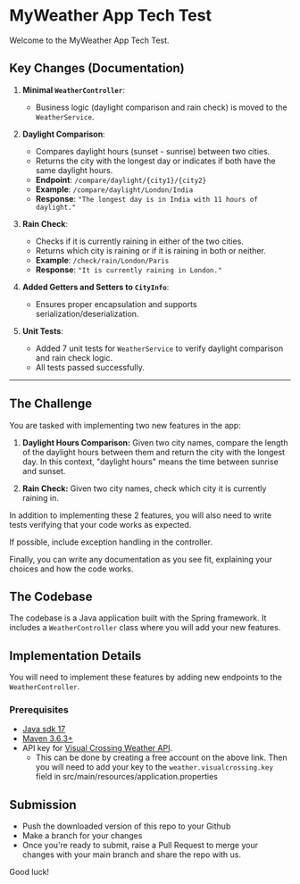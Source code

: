 # MyWeather App Tech Test

Welcome to the MyWeather App Tech Test.

## Key Changes (Documentation)

1. **Minimal `WeatherController`**:
   - Business logic (daylight comparison and rain check) is moved to the `WeatherService`.

2. **Daylight Comparison**:
   - Compares daylight hours (sunset - sunrise) between two cities.
   - Returns the city with the longest day or indicates if both have the same daylight hours.
   - **Endpoint**: `/compare/daylight/{city1}/{city2}`
   - **Example**: `/compare/daylight/London/India`
   - **Response**: `"The longest day is in India with 11 hours of daylight."`

3. **Rain Check**:
   - Checks if it is currently raining in either of the two cities.
   - Returns which city is raining or if it is raining in both or neither.
   - **Example**: `/check/rain/London/Paris`
   - **Response**: `"It is currently raining in London."`

4. **Added Getters and Setters to `CityInfo`**:
   - Ensures proper encapsulation and supports serialization/deserialization.

5. **Unit Tests**:
   - Added 7 unit tests for `WeatherService` to verify daylight comparison and rain check logic.
   - All tests passed successfully.

---

## The Challenge

You are tasked with implementing two new features in the app:

1. **Daylight Hours Comparison:** Given two city names, compare the length of the daylight hours between them and return the city with the longest day. In this context, "daylight hours" means the time between sunrise and sunset.

2. **Rain Check:** Given two city names, check which city it is currently raining in.

In addition to implementing these 2 features, you will also need to write tests verifying that your code works as expected.

If possible, include exception handling in the controller.

Finally, you can write any documentation as you see fit, explaining your choices and how the code works.

## The Codebase

The codebase is a Java application built with the Spring framework. It includes a `WeatherController` class where you will add your new features.

## Implementation Details

You will need to implement these features by adding new endpoints to the `WeatherController`.

### Prerequisites

- [Java sdk 17](https://openjdk.java.net/projects/jdk/17/)
- [Maven 3.6.3+](https://maven.apache.org/install.html)
- API key for [Visual Crossing Weather API](https://www.visualcrossing.com/weather-data-editions). 
  - This can be done by creating a free account on the above link. Then you will need to add your key to the `weather.visualcrossing.key` field in src/main/resources/application.properties

## Submission

* Push the downloaded version of this repo to your Github
* Make a branch for your changes
* Once you're ready to submit, raise a Pull Request to merge your changes with your main branch and share the repo with us.

Good luck!
